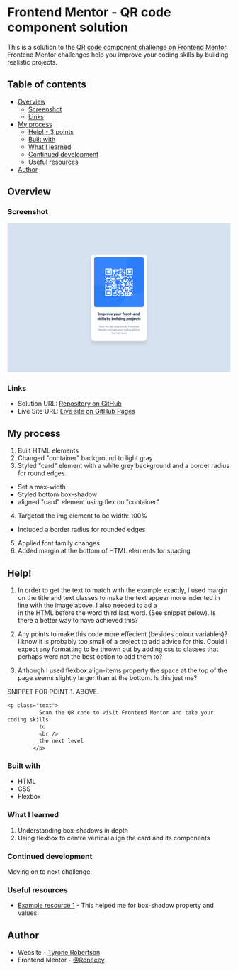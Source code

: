 # Frontend Mentor - QR code component solution

This is a solution to the [QR code component challenge on Frontend Mentor](https://www.frontendmentor.io/challenges/qr-code-component-iux_sIO_H). Frontend Mentor challenges help you improve your coding skills by building realistic projects.

## Table of contents

- [Overview](#overview)
  - [Screenshot](#screenshot)
  - [Links](#links)
- [My process](#my-process)
  - [Help! - 3 points](#Help!)
  - [Built with](#built-with)
  - [What I learned](#what-i-learned)
  - [Continued development](#continued-development)
  - [Useful resources](#useful-resources)
- [Author](#author)

## Overview

### Screenshot

![](/QRCode_Screenshot.png)

### Links

- Solution URL: [Repository on GitHub](https://github.com/Roneeey/Roneeey)
- Live Site URL: [Live site on GitHub Pages](https://roneeey.github.io/Roneeey/)

## My process

1. Built HTML elements
2. Changed "container" background to light gray
3. Styled "card" element with a white grey background and a border radius for round edges

- Set a max-width
- Styled bottom box-shadow
- aligned "card" element using flex on "container"

4. Targeted the img element to be width: 100%

- Included a border radius for rounded edges

5. Applied font family changes
6. Added margin at the bottom of HTML elements for spacing

## Help!

1. In order to get the text to match with the example exactly, I used margin on the title and text classes to make the text appear more indented in line with the image above. I also needed to ad a <br> in the HTML before the word third last word. (See snippet below). Is there a better way to have achieved this?

2. Any points to make this code more effecient (besides colour variables)? I know it is probably too small of a project to add advice for this. Could I expect any formatting to be thrown out by adding css to classes that perhaps were not the best option to add them to?

3. Although I used flexbox.align-items property the space at the top of the page seems slightly larger than at the bottom. Is this just me?

SNIPPET FOR POINT 1. ABOVE.

```
<p class="text">
          Scan the QR code to visit Frontend Mentor and take your coding skills
          to
          <br />
          the next level
        </p>
```

### Built with

- HTML
- CSS
- Flexbox

### What I learned

1. Understanding box-shadows in depth
2. Using flexbox to centre vertical align the card and its components

### Continued development

Moving on to next challenge.

### Useful resources

- [Example resource 1](https://www.w3shools.com) - This helped me for box-shadow property and values.

## Author

- Website - [Tyrone Robertson](https://roneeey.github.io/Roneeey/)
- Frontend Mentor - [@Roneeey](https://www.frontendmentor.io/profile/Roneeey)
